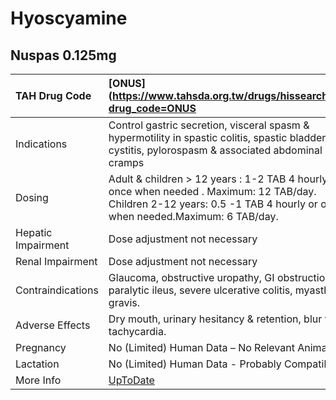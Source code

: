 # Hyoscyamine

## Nuspas 0.125mg

| TAH Drug Code      | [ONUS](https://www.tahsda.org.tw/drugs/hissearch.php?drug_code=ONUS                                                                                                        |
|:-------------------|:---------------------------------------------------------------------------------------------------------------------------------------------------------------------------|
| Indications        | Control gastric secretion, visceral spasm & hypermotility in spastic colitis, spastic bladder, cystitis, pylorospasm & associated abdominal cramps                         |
| Dosing             | Adult & children > 12 years : 1-2 TAB 4 hourly or once when needed . Maximum: 12 TAB/day. Children 2-12 years: 0.5 -1 TAB 4 hourly or once when needed.Maximum: 6 TAB/day. |
| Hepatic Impairment | Dose adjustment not necessary                                                                                                                                              |
| Renal Impairment   | Dose adjustment not necessary                                                                                                                                              |
| Contraindications  | Glaucoma, obstructive uropathy, GI obstruction, paralytic ileus, severe ulcerative colitis, myasthenia gravis.                                                             |
| Adverse Effects    | Dry mouth, urinary hesitancy & retention, blur vision, tachycardia.                                                                                                        |
| Pregnancy          | No (Limited) Human Data – No Relevant Animal Data                                                                                                                          |
| Lactation          | No (Limited) Human Data - Probably Compatible                                                                                                                              |
| More Info          | [UpToDate](https://www.uptodate.com/contents/hyoscyamine-drug-information)                                                                                                 |

